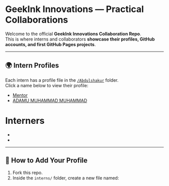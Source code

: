 # GeekInk Innovations — Practical Collaborations

Welcome to the official **GeekInk Innovations Collaboration Repo**.  
This is where interns and collaborators **showcase their profiles, GitHub accounts, and first GitHub Pages projects**.  

---

## 🌍 Intern Profiles

Each intern has a profile file in the [`/Abdulshakur`](./interns/Abdulshakur01-musa.markdown) folder.  
Click a name below to view their profile:  

- [Mentor](./interns/AdamsGeeky.md)  
- [ADAMU MUHAMMAD MUHAMMAD](./interns/AdamsGeeky.md)
  
# Interners
- []()
- []()

---

## 🚀 How to Add Your Profile

1. Fork this repo.  
2. Inside the `interns/` folder, create a new file named:  
